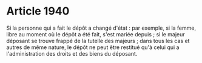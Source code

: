 # Article 1940

Si la personne qui a fait le dépôt a changé d'état : par exemple, si la femme, libre au moment où le dépôt a été fait, s'est mariée depuis ; si le majeur déposant se trouve frappé de la tutelle des majeurs ; dans tous les cas et autres de même nature, le dépôt ne peut être restitué qu'à celui qui a l'administration des droits et des biens du déposant.
